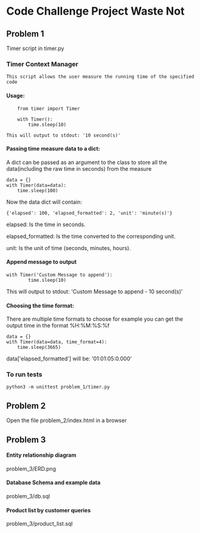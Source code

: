 # Code Challenge Project Waste Not

## Problem 1
Timer script in timer.py
### Timer Context Manager
    This script allows the user measure the running time of the specified code
#### Usage:
        from timer import Timer

        with Timer():
            time.sleep(10)

    This will output to stdout: '10 second(s)'

#### Passing time measure data to a dict:
A dict can be passed as an argument to the class to store 
all the data(including the raw time in seconds) from the measure

    data = {}
    with Timer(data=data):
        time.sleep(100)

Now the data dict will contain:

    {'elapsed': 100, 'elapsed_formatted': 2, 'unit': 'minute(s)'}
elapsed: Is the time in seconds.

elapsed_formatted: Is the time converted to the corresponding unit.

unit: Is the unit of time (seconds, minutes, hours).


#### Append message to output
    with Timer('Custom Message to append'):
            time.sleep(10)

This will output to stdout: 'Custom Message to append   -       10 second(s)'

#### Choosing the time format:
There are multiple time formats to choose for example you can get the output time in the format %H:%M:%S:%f

    data = {}
    with Timer(data=data, time_format=4):
        time.sleep(3665)

data['elapsed_formatted'] will be:
'01:01:05:0.000'


### To run tests
    python3 -m unittest problem_1/timer.py


## Problem 2
Open the file problem_2/index.html in a browser

## Problem 3
#### Entity relationship diagram
problem_3/ERD.png

#### Database Schema and example data
problem_3/db.sql

#### Product list by customer queries
problem_3/product_list.sql





